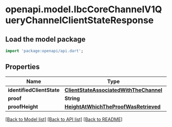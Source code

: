 # openapi.model.IbcCoreChannelV1QueryChannelClientStateResponse

## Load the model package
```dart
import 'package:openapi/api.dart';
```

## Properties
Name | Type | Description | Notes
------------ | ------------- | ------------- | -------------
**identifiedClientState** | [**ClientStateAssociatedWithTheChannel**](ClientStateAssociatedWithTheChannel.md) |  | [optional] 
**proof** | **String** |  | [optional] 
**proofHeight** | [**HeightAtWhichTheProofWasRetrieved**](HeightAtWhichTheProofWasRetrieved.md) |  | [optional] 

[[Back to Model list]](../README.md#documentation-for-models) [[Back to API list]](../README.md#documentation-for-api-endpoints) [[Back to README]](../README.md)


